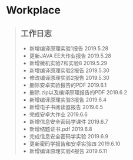 # Workplace

> ## 工作日志
> * 新增编译原理实验1报告  2019.5.28  
> * 更新JAVA EE大作业报告  2019.5.28  
> * 新增微机实验7和实验8  2019.5.29  
> * 新增编译原理实验2报告  2019.5.30  
> * 修改编译原理实验2报告 2019.5.30  
> * 删除安卓实验报告的PDF  2019.6.1  
> * 删除.zip以及编译原理报告的PDF 2019.6.2  
> * 新增编译原理实验3报告 2019.6.4  
> * 新增电子书阅读器报告 2019.6.5  
> * 完成安卓大作业 2019.6.6  
> * 新增信息安全密码学课件 2019.6.7
> * 新增结题证书.pdf 2019.6.8
> * 完成信息安全密码学实验 2019.6.9
> * 更新密码学报告和安卓实验四 2019.6.10
> * 新增编译原理实验4报告 2019.6.11

